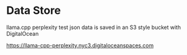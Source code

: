 # Data Store

llama.cpp perplexity test json data is saved in an S3 style bucket with DigitalOcean

https://llama-cpp-perplexity.nyc3.digitaloceanspaces.com


